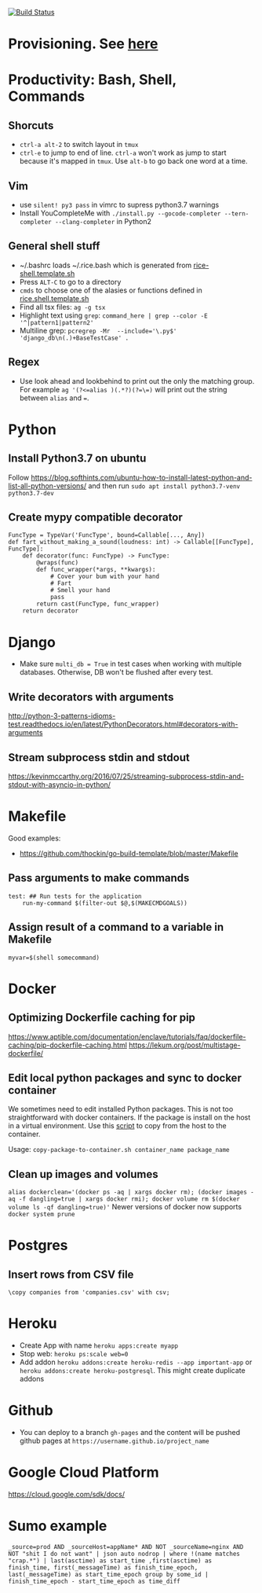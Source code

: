 [![Build Status](https://travis-ci.org/conanfanli/rice.svg?branch=master)](https://travis-ci.org/conanfanli/rice)

# Provisioning. See [here](ansible/README.md)

# Productivity: Bash, Shell, Commands
## Shorcuts
- `ctrl-a alt-2` to switch layout in `tmux`
- `ctrl-e` to jump to end of line. `ctrl-a` won't work as jump to start because it's mapped in `tmux`. Use `alt-b` to go back one word at a time.


## Vim
- use `silent! py3 pass` in vimrc to supress python3.7 warnings
- Install YouCompleteMe with `./install.py --gocode-completer --tern-completer --clang-completer` in Python2

## General shell stuff
- ~/.bashrc loads ~/.rice.bash which is generated from [rice-shell.template.sh](ansible/roles/common/files/rice-shell.template.sh)
- Press `ALT-C` to go to a directory
- `cmds` to choose one of the alasies or functions defined in [rice.shell.template.sh](ansible/roles/common/files/rice-shell.template.sh)
- Find all tsx files: `ag -g tsx`
- Highlight text using `grep`: `command_here | grep --color -E '^|pattern1|pattern2'`
- Multiline grep: `pcregrep -Mr  --include='\.py$' 'django_db\n(.)+BaseTestCase' .`

## Regex
- Use look ahead and lookbehind to print out the only the matching group. For example `ag '(?<=alias )(.*?)(?=\=)` will print out the string between `alias` and `=`.

# Python
## Install Python3.7 on ubuntu
Follow https://blog.softhints.com/ubuntu-how-to-install-latest-python-and-list-all-python-versions/
and then run `sudo apt install python3.7-venv python3.7-dev`

## Create mypy compatible decorator
```
FuncType = TypeVar('FuncType', bound=Callable[..., Any])
def fart_without_making_a_sound(loudness: int) -> Callable[[FuncType], FuncType]:
    def decorator(func: FuncType) -> FuncType:
        @wraps(func)
        def func_wrapper(*args, **kwargs):
            # Cover your bum with your hand
            # Fart
            # Smell your hand
            pass
        return cast(FuncType, func_wrapper)
    return decorator
```

# Django
- Make sure `multi_db = True` in test cases when working with multiple databases. Otherwise, DB won't be flushed after every test.

## Write decorators with arguments
http://python-3-patterns-idioms-test.readthedocs.io/en/latest/PythonDecorators.html#decorators-with-arguments

## Stream subprocess stdin and stdout
https://kevinmccarthy.org/2016/07/25/streaming-subprocess-stdin-and-stdout-with-asyncio-in-python/

# Makefile
Good examples:
- https://github.com/thockin/go-build-template/blob/master/Makefile
## Pass arguments to make commands
```
test: ## Run tests for the application
	run-my-command $(filter-out $@,$(MAKECMDGOALS))
```

## Assign result of a command to a variable in Makefile
`myvar=$(shell somecommand)`

# Docker

## Optimizing Dockerfile caching for pip
https://www.aptible.com/documentation/enclave/tutorials/faq/dockerfile-caching/pip-dockerfile-caching.html
https://lekum.org/post/multistage-dockerfile/

## Edit local python packages and sync to docker container
We sometimes need to edit installed Python packages. This is not too straightforward with docker containers. If the package is install on the host in a virtual environment. Use this [script](copy-package-to-container.sh) to copy from the host to the container.

Usage: `copy-package-to-container.sh container_name package_name`

## Clean up images and volumes
`alias dockerclean='(docker ps -aq | xargs docker rm); (docker images -aq -f dangling=true | xargs docker rmi); docker volume rm $(docker volume ls -qf dangling=true)'`
Newer versions of docker now supports `docker system prune`

# Postgres
## Insert rows from CSV file
`\copy companies from 'companies.csv' with csv;`

# Heroku

- Create App with name `heroku apps:create myapp`
- Stop web: `heroku ps:scale web=0`
- Add addon `heroku addons:create heroku-redis --app important-app` or `heroku addons:create heroku-postgresql`. This might create duplicate addons

# Github
- You can deploy to a branch `gh-pages` and the content will be pushed github pages at `https://username.github.io/project_name`

# Google Cloud Platform
https://cloud.google.com/sdk/docs/

# Sumo example
```
_source=prod AND _sourceHost=appName* AND NOT _sourceName=nginx AND NOT "shit I do not want" | json auto nodrop | where !(name matches "crap.*") | last(asctime) as start_time ,first(asctime) as finish_time, first(_messageTime) as finish_time_epoch, last(_messageTime) as start_time_epoch group by some_id | finish_time_epoch - start_time_epoch as time_diff 
```
